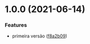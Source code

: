 # 1.0.0 (2021-06-14)


### Features

* primeira versão ([f8a2b09](https://github.com/homy-game-studio/hgs-unity-call-limiter/commit/f8a2b0982edc8d5a9c71d99b7a23b42f4fa29392))
